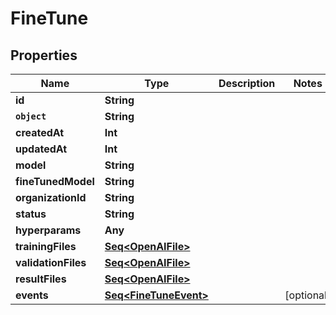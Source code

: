 

# FineTune


## Properties

Name | Type | Description | Notes
------------ | ------------- | ------------- | -------------
**id** | **String** |  | 
**`object`** | **String** |  | 
**createdAt** | **Int** |  | 
**updatedAt** | **Int** |  | 
**model** | **String** |  | 
**fineTunedModel** | **String** |  | 
**organizationId** | **String** |  | 
**status** | **String** |  | 
**hyperparams** | **Any** |  | 
**trainingFiles** | [**Seq&lt;OpenAIFile&gt;**](OpenAIFile.md) |  | 
**validationFiles** | [**Seq&lt;OpenAIFile&gt;**](OpenAIFile.md) |  | 
**resultFiles** | [**Seq&lt;OpenAIFile&gt;**](OpenAIFile.md) |  | 
**events** | [**Seq&lt;FineTuneEvent&gt;**](FineTuneEvent.md) |  |  [optional]



